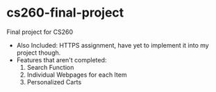 # cs260-final-project
Final project for CS260
- Also Included: HTTPS assignment, have yet to implement it into my project though.
- Features that aren't completed:
  1. Search Function 
  2. Individual Webpages for each Item
  3. Personalized Carts
